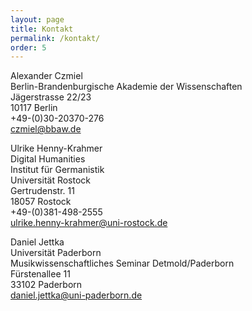 ```yaml
---
layout: page
title: Kontakt
permalink: /kontakt/
order: 5
---
```



Alexander Czmiel<br/>
Berlin-Brandenburgische Akademie der Wissenschaften<br/>
Jägerstrasse 22/23<br/>
10117 Berlin<br/>
+49-(0)30-20370-276<br/>
czmiel@bbaw.de<br/>


Ulrike Henny-Krahmer<br/>
Digital Humanities<br/>
Institut für Germanistik<br/>
Universität Rostock<br/>
Gertrudenstr. 11<br/>
18057 Rostock<br/>
+49-(0)381-498-2555<br/>
ulrike.henny-krahmer@uni-rostock.de<br/>


Daniel Jettka<br/>
Universität Paderborn<br/>
Musikwissenschaftliches Seminar Detmold/Paderborn<br/>
Fürstenallee 11<br/>
33102 Paderborn<br/>
daniel.jettka@uni-paderborn.de
